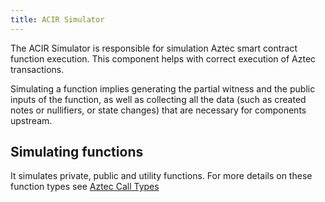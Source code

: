 ```yaml
---
title: ACIR Simulator
---
```


The ACIR Simulator is responsible for simulation Aztec smart contract function execution. This component helps with correct execution of Aztec transactions.

Simulating a function implies generating the partial witness and the public inputs of the function, as well as collecting all the data (such as created notes or nullifiers, or state changes) that are necessary for components upstream.

## Simulating functions

It simulates private, public and utility functions.
For more details on these function types see [Aztec Call Types](../pxe/acir_simulator.md#aztec-call-types)
